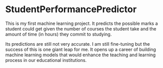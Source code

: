 # StudentPerformancePredictor
This is my first machine learning project. It predicts the possible marks a student could get given the number of courses the student take and the amount of time (in hours) they commit to studying.

Its predictions are still not very accurate. I am still fine-tuning but the success of this is one giant leap for me. It opens up a career of building machine learning models that would enhance the teaching and learning process in our educational institutions.
